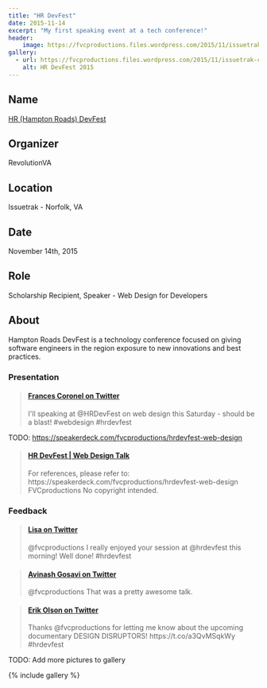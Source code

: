 ```yaml
---
title: "HR DevFest"
date: 2015-11-14
excerpt: "My first speaking event at a tech conference!"
header:
    image: https://fvcproductions.files.wordpress.com/2015/11/issuetrak-conference-00831.jpg
gallery:
  - url: https://fvcproductions.files.wordpress.com/2015/11/issuetrak-conference-00831.jpg
    alt: HR DevFest 2015
---
```


## Name

<a title="HR (Hampton Roads) DevFest" href="https://hrdevfest.org" target="_blank" rel="noopener">HR (Hampton Roads) DevFest</a>

## Organizer

RevolutionVA

## Location

Issuetrak - Norfolk, VA

## Date

November 14th, 2015

## Role

Scholarship Recipient, Speaker - Web Design for Developers

## About

Hampton Roads DevFest is a technology conference focused on giving software engineers in the region exposure to new innovations and best practices.

### Presentation

<blockquote class="embedly-card"><h4><a href="https://twitter.com/fvcproductions/status/662647429737615360">Frances Coronel on Twitter</a></h4><p>I'll speaking at @HRDevFest on web design this Saturday - should be a blast! #webdesign #hrdevfest</p></blockquote>

TODO: https://speakerdeck.com/fvcproductions/hrdevfest-web-design

<blockquote class="embedly-card"><h4><a href="https://www.youtube.com/watch?v=dEJyRuQF4Ww">HR DevFest | Web Design Talk</a></h4><p>For references, please refer to: https://speakerdeck.com/fvcproductions/hrdevfest-web-design FVCproductions No copyright intended.</p></blockquote>

### Feedback

<blockquote class="embedly-card"><h4><a href="https://twitter.com/lisadenoia/status/665604693549170688">Lisa on Twitter</a></h4><p>@fvcproductions I really enjoyed your session at @hrdevfest this morning! Well done! #hrdevfest</p></blockquote>

<blockquote class="embedly-card"><h4><a href="https://twitter.com/aag1091/status/665554097798426624">Avinash Gosavi on Twitter</a></h4><p>@fvcproductions That was a pretty awesome talk.</p></blockquote>

<blockquote class="embedly-card"><h4><a href="https://twitter.com/erikpmp/status/665554118182703105">Erik Olson on Twitter</a></h4><p>Thanks @fvcproductions for letting me know about the upcoming documentary DESIGN DISRUPTORS! https://t.co/a3QvMSqkWy #hrdevfest</p></blockquote>

TODO: Add more pictures to gallery

{% include gallery %}